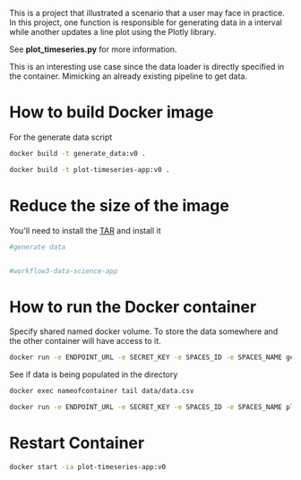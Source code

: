 This is a project that illustrated a scenario that a user may face in practice. In this project, one function is responsible for generating data in a interval while another updates a line plot using the Plotly library.

See **plot_timeseries.py** for more information.  

This is an interesting use case since the data loader is directly specified in the container. Mimicking an already existing pipeline to get data.  

# How to build Docker image  

For the generate data script


```bash
docker build -t generate_data:v0 .
```

```bash
docker build -t plot-timeseries-app:v0 .
```

# Reduce the size of the image
You'll need to install the [TAR](https://dockersl.im/) and install it  

```bash
#generate data


#workflow3-data-science-app
```


# How to run the Docker container

Specify shared named docker volume. To store the data somewhere and the other container will have access to it.  

```bash
docker run -e ENDPOINT_URL -e SECRET_KEY -e SPACES_ID -e SPACES_NAME generate_data:v0
```

See if data is being populated in the directory  

```bash
docker exec nameofcontainer tail data/data.csv
```

```bash
docker run -e ENDPOINT_URL -e SECRET_KEY -e SPACES_ID -e SPACES_NAME plot-timeseries-app:v0
```

# Restart Container

```bash
docker start -ia plot-timeseries-app:v0
```
